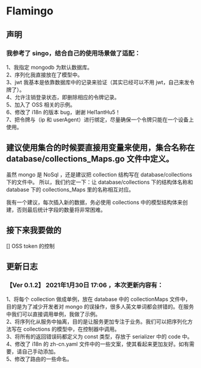 # Flamingo

## 声明

### 我参考了 singo，结合自己的使用场景做了适配：

1、我指定 mongodb 为默认数据库。  
2、序列化我直接放在了模型中。  
3、jwt 我基本是依靠数据库中的记录来验证（其实已经可以不用 jwt，自己来发令牌了）。  
4、允许注销登录状态，即删除相应的令牌记录。  
5、加入了 OSS 相关的示例。  
6、修改了 i18n 的版本 bug，谢谢 Hel1antHu5！  
7、把令牌与（ip 和 userAgent）进行绑定，尽量确保一个令牌只能在一个设备上使用。

## 建议使用集合的时候要直接用变量来使用，集合名称在 database/collections_Maps.go 文件中定义。

虽然 mongo 是 NoSql ，还是建议把 collection 结构写在 database/collections 下的文件中。
所以，我们约定一下：让 database/collections 下的结构体名称和 database 下的 collections_Maps 里的名称相互对应。

我有一个建议，每次插入新的数据，务必使用 collections 中的模型结构体来创建，否则最后统计字段的数量将非常困难。

## 接下来我要做的

[] OSS token 的控制

## 更新日志
### 【Ver 0.1.2】 2021年1月30日 17:06 ，本次更新内容有：
1、将每个 collection 做成单例，放在 database 中的 collectionMaps 文件中，目的是为了减少开发者对 mongo 的误操作，很多人英文单词都会拼错的。在服务中我们可以直接调用单例，我做了示例。  
2、将序列化从服务中抽离，目的是让服务更加专注于业务。我们可以把序列化方法写在 collections 的模型中，在控制器中调用。  
3、将所有的返回错误码都定义为 const 类型，存放于 serializer 中的 code 中。  
4、修改了 i18n 的 zh-cn.yaml 文件中的一些文案，使其看起来更加友好。如有需要，请自己手动添加。  
5、修改了路由的一些命名。
